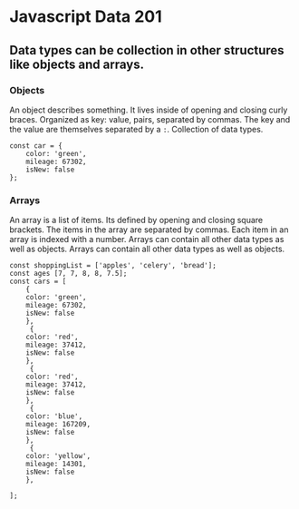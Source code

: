 # Javascript Data 201
## Data types can be collection in other structures like objects and arrays.

### Objects
An object describes something. It lives inside of opening and closing curly braces. Organized as key: value, pairs, separated by commas. The key and the value are themselves separated by a `:`. Collection of data types.
```
const car = {
    color: 'green',
    mileage: 67302,
    isNew: false
};
```

### Arrays
An array is a list of items. Its defined by opening and closing square brackets. The items in the array are separated by commas. Each item in an array is indexed with a number. Arrays can contain all other data types as well as objects. Arrays can contain all other data types as well as objects.
```
const shoppingList = ['apples', 'celery', 'bread'];
const ages [7, 7, 8, 8, 7.5];
const cars = [
    {
    color: 'green',
    mileage: 67302,
    isNew: false
    },
     {
    color: 'red',
    mileage: 37412,
    isNew: false
    },
     {
    color: 'red',
    mileage: 37412,
    isNew: false
    },
     {
    color: 'blue',
    mileage: 167209,
    isNew: false
    },
     {
    color: 'yellow',
    mileage: 14301,
    isNew: false
    },

];
```